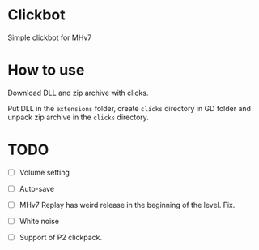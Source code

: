 # Clickbot
Simple clickbot for MHv7

# How to use

Download DLL and zip archive with clicks.

Put DLL in the `extensions` folder, create `clicks` directory in GD folder and unpack zip archive in the `clicks` directory.

# TODO

- [ ] Volume setting

- [ ] Auto-save

- [ ] MHv7 Replay has weird release in the beginning of the level. Fix.

- [ ] White noise

- [ ] Support of P2 clickpack.
